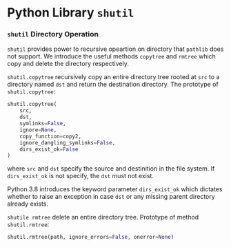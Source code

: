 # Python Library `shutil`

### `shutil` Directory Operation

`shutil` provides power to recursive opeartion on directory that `pathlib` does not support. We introduce the useful methods `copytree` and `rmtree` which copy and delete the directory respectively.

`shutil.copytree` recursively copy an entire directory tree rooted at `src` to a directory named `dst` and return the destination directory. The prototype of `shutil.copytree`:

```python
shutil.copytree(
	src,
	dst,
	symlinks=False,
	ignore=None,
	copy_function=copy2,
	ignore_dangling_symlinks=False,
	dirs_exist_ok=False
)
```

where `src` and `dst` specify the source and destinition in the file system. If `dirs_exist_ok` is not specify, the `dst` must not exist.

Python 3.8 introduces the keyword parameter `dirs_exist_ok` which dictates whether to raise an exception in case `dst` or any missing parent directory already exists.

`shutile rmtree` delete an entire directory tree. Prototype of method `shutil.rmtree`:

```python
shutil.rmtree(path, ignore_errors=False, onerror=None)
```





